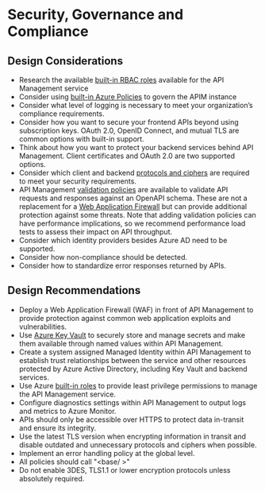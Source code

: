 # Security, Governance and Compliance
## Design Considerations

- Research the available [built-in RBAC roles](https://docs.microsoft.com/en-us/azure/api-management/api-management-role-based-access-control#built-in-roles) available for the API Management service
- Consider using [built-in Azure Policies](https://docs.microsoft.com/en-us/azure/api-management/policy-reference) to govern the APIM instance
- Consider what level of logging is necessary to meet your organization’s compliance requirements.
- Consider how you want to secure your frontend APIs beyond using subscription keys. OAuth 2.0, OpenID Connect, and mutual TLS are common options with built-in support.
- Think about how you want to protect your backend services behind API Management. Client certificates and OAuth 2.0 are two supported options.
- Consider which client and backend [protocols and ciphers](https://docs.microsoft.com/en-us/azure/api-management/api-management-howto-manage-protocols-ciphers) are required to meet your security requirements.
- API Management [validation policies](https://docs.microsoft.com/en-us/azure/api-management/validation-policies) are available to validate API requests and responses against an OpenAPI schema. These are not a replacement for a [Web Application Firewall](https://docs.microsoft.com/en-us/azure/web-application-firewall/overview) but can provide additional protection against some threats. Note that adding validation policies can have performance implications, so we recommend performance load tests to assess their impact on API throughput.
- Consider which identity providers besides Azure AD need to be supported.
- Consider how non-compliance should be detected.
- Consider how to standardize error responses returned by APIs.

## Design Recommendations

- Deploy a Web Application Firewall (WAF) in front of API Management to provide protection against common web application exploits and vulnerabilities.
- Use [Azure Key Vault](https://docs.microsoft.com/en-us/azure/key-vault/general/basic-concepts) to securely store and manage secrets and make them available through named values within API Management.
- Create a system assigned Managed Identity within API Management to establish trust relationships between the service and other resources protected by Azure Active Directory, including Key Vault and backend services.
- Use Azure [built-in roles](https://docs.microsoft.com/en-us/azure/api-management/api-management-role-based-access-control#built-in-roles) to provide least privilege permissions to manage the API Management service.
- Configure diagnostics settings within API Management to output logs and metrics to Azure Monitor.
- APIs should only be accessible over HTTPS to protect data in-transit and ensure its integrity.
- Use the latest TLS version when encrypting information in transit and disable outdated and unnecessary protocols and ciphers when possible.
- Implement an error handling policy at the global level.
- All policies should call "<base/ >"
- Do not enable 3DES, TLS1.1 or lower encryption protocols unless absolutely required.
